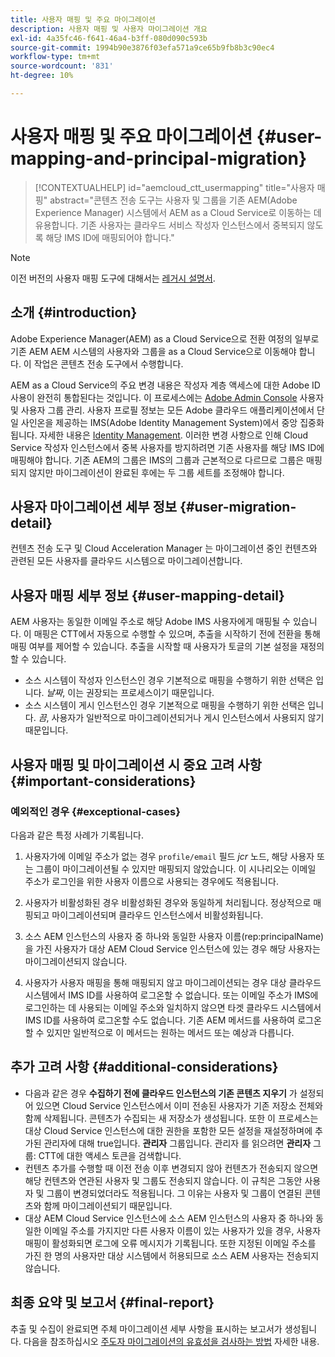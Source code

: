 ```yaml
---
title: 사용자 매핑 및 주요 마이그레이션
description: 사용자 매핑 및 사용자 마이그레이션 개요
exl-id: 4a35fc46-f641-46a4-b3ff-080d090c593b
source-git-commit: 1994b90e3876f03efa571a9ce65b9fb8b3c90ec4
workflow-type: tm+mt
source-wordcount: '831'
ht-degree: 10%

---
```


# 사용자 매핑 및 주요 마이그레이션 {#user-mapping-and-principal-migration}

>[!CONTEXTUALHELP]
>id="aemcloud_ctt_usermapping"
>title="사용자 매핑"
>abstract="콘텐츠 전송 도구는 사용자 및 그룹을 기존 AEM(Adobe Experience Manager) 시스템에서 AEM as a Cloud Service로 이동하는 데 유용합니다. 기존 사용자는 클라우드 서비스 작성자 인스턴스에서 중복되지 않도록 해당 IMS ID에 매핑되어야 합니다."

>[!NOTE]
>이전 버전의 사용자 매핑 도구에 대해서는 [레거시 설명서](/help/journey-migration/content-transfer-tool/user-mapping-tool-legacy/considerations-user-mapping-tool-legacy.md).

## 소개 {#introduction}

Adobe Experience Manager(AEM) as a Cloud Service으로 전환 여정의 일부로 기존 AEM AEM 시스템의 사용자와 그룹을 as a Cloud Service으로 이동해야 합니다. 이 작업은 콘텐츠 전송 도구에서 수행합니다.

AEM as a Cloud Service의 주요 변경 내용은 작성자 계층 액세스에 대한 Adobe ID 사용이 완전히 통합된다는 것입니다. 이 프로세스에는 [Adobe Admin Console](https://helpx.adobe.com/enterprise/using/admin-console.html) 사용자 및 사용자 그룹 관리. 사용자 프로필 정보는 모든 Adobe 클라우드 애플리케이션에서 단일 사인온을 제공하는 IMS(Adobe Identity Management System)에서 중앙 집중화됩니다. 자세한 내용은 [Identity Management](https://experienceleague.adobe.com/docs/experience-manager-cloud-service/content/overview/what-is-new-and-different.html#identity-management). 이러한 변경 사항으로 인해 Cloud Service 작성자 인스턴스에서 중복 사용자를 방지하려면 기존 사용자를 해당 IMS ID에 매핑해야 합니다. 기존 AEM의 그룹은 IMS의 그룹과 근본적으로 다르므로 그룹은 매핑되지 않지만 마이그레이션이 완료된 후에는 두 그룹 세트를 조정해야 합니다.

## 사용자 마이그레이션 세부 정보 {#user-migration-detail}

컨텐츠 전송 도구 및 Cloud Acceleration Manager 는 마이그레이션 중인 컨텐츠와 관련된 모든 사용자를 클라우드 시스템으로 마이그레이션합니다.

## 사용자 매핑 세부 정보 {#user-mapping-detail}

AEM 사용자는 동일한 이메일 주소로 해당 Adobe IMS 사용자에게 매핑될 수 있습니다.  이 매핑은 CTT에서 자동으로 수행할 수 있으며, 추출을 시작하기 전에 전환을 통해 매핑 여부를 제어할 수 있습니다. 추출을 시작할 때 사용자가 토글의 기본 설정을 재정의할 수 있습니다.

* 소스 시스템이 작성자 인스턴스인 경우 기본적으로 매핑을 수행하기 위한 선택은 입니다. _날짜_, 이는 권장되는 프로세스이기 때문입니다.
* 소스 시스템이 게시 인스턴스인 경우 기본적으로 매핑을 수행하기 위한 선택은 입니다. _끔_, 사용자가 일반적으로 마이그레이션되거나 게시 인스턴스에서 사용되지 않기 때문입니다.

## 사용자 매핑 및 마이그레이션 시 중요 고려 사항 {#important-considerations}


### 예외적인 경우 {#exceptional-cases}

다음과 같은 특정 사례가 기록됩니다.

1. 사용자가에 이메일 주소가 없는 경우 `profile/email` 필드 *jcr* 노드, 해당 사용자 또는 그룹이 마이그레이션될 수 있지만 매핑되지 않았습니다. 이 시나리오는 이메일 주소가 로그인을 위한 사용자 이름으로 사용되는 경우에도 적용됩니다.

1. 사용자가 비활성화된 경우 비활성화된 경우와 동일하게 처리됩니다. 정상적으로 매핑되고 마이그레이션되며 클라우드 인스턴스에서 비활성화됩니다.

1. 소스 AEM 인스턴스의 사용자 중 하나와 동일한 사용자 이름(rep:principalName)을 가진 사용자가 대상 AEM Cloud Service 인스턴스에 있는 경우 해당 사용자는 마이그레이션되지 않습니다.

1. 사용자가 사용자 매핑을 통해 매핑되지 않고 마이그레이션되는 경우 대상 클라우드 시스템에서 IMS ID를 사용하여 로그온할 수 없습니다. 또는 이메일 주소가 IMS에 로그인하는 데 사용되는 이메일 주소와 일치하지 않으면 타겟 클라우드 시스템에서 IMS ID를 사용하여 로그온할 수도 없습니다. 기존 AEM 메서드를 사용하여 로그온할 수 있지만 일반적으로 이 메서드는 원하는 메서드 또는 예상과 다릅니다.


## 추가 고려 사항 {#additional-considerations}

* 다음과 같은 경우 **수집하기 전에 클라우드 인스턴스의 기존 콘텐츠 지우기** 가 설정되어 있으면 Cloud Service 인스턴스에서 이미 전송된 사용자가 기존 저장소 전체와 함께 삭제됩니다. 콘텐츠가 수집되는 새 저장소가 생성됩니다. 또한 이 프로세스는 대상 Cloud Service 인스턴스에 대한 권한을 포함한 모든 설정을 재설정하며에 추가된 관리자에 대해 true입니다. **관리자** 그룹입니다. 관리자 를 읽으려면 **관리자** 그룹: CTT에 대한 액세스 토큰을 검색합니다.
* 컨텐츠 추가를 수행할 때 이전 전송 이후 변경되지 않아 컨텐츠가 전송되지 않으면 해당 컨텐츠와 연관된 사용자 및 그룹도 전송되지 않습니다. 이 규칙은 그동안 사용자 및 그룹이 변경되었더라도 적용됩니다. 그 이유는 사용자 및 그룹이 연결된 콘텐츠와 함께 마이그레이션되기 때문입니다.
* 대상 AEM Cloud Service 인스턴스에 소스 AEM 인스턴스의 사용자 중 하나와 동일한 이메일 주소를 가지지만 다른 사용자 이름이 있는 사용자가 있을 경우, 사용자 매핑이 활성화되면 로그에 오류 메시지가 기록됩니다. 또한 지정된 이메일 주소를 가진 한 명의 사용자만 대상 시스템에서 허용되므로 소스 AEM 사용자는 전송되지 않습니다.

## 최종 요약 및 보고서 {#final-report}

추출 및 수집이 완료되면 주체 마이그레이션 세부 사항을 표시하는 보고서가 생성됩니다. 다음을 참조하십시오 [주도자 마이그레이션의 유효성을 검사하는 방법](/help/journey-migration/content-transfer-tool/using-content-transfer-tool/validating-content-transfers.md#how-to-validate-principal-migration) 자세한 내용.
